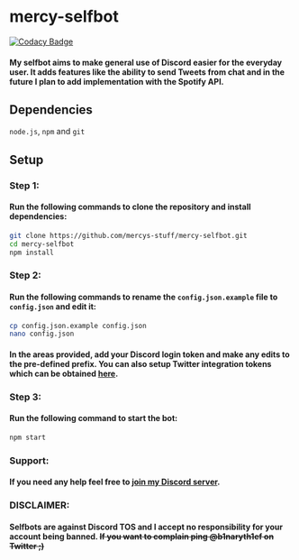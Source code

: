 # mercy-selfbot
[![Codacy Badge](https://api.codacy.com/project/badge/Grade/3fd24c02b7e64ebea56fbe8fca60e175)](https://www.codacy.com/app/MercyDoesCode/mercy-selfbot?utm_source=github.com&amp;utm_medium=referral&amp;utm_content=MercyDoesCode/mercy-selfbot&amp;utm_campaign=Badge_Grade)
#### My selfbot aims to make general use of Discord easier for the everyday user. It adds features like the ability to send Tweets from chat and in the future I plan to add implementation with the Spotify API.

## Dependencies
``node.js``,
``npm`` and
``git``

## Setup
### Step 1:
#### Run the following commands to clone the repository and install dependencies:
```bash
git clone https://github.com/mercys-stuff/mercy-selfbot.git
cd mercy-selfbot
npm install
```
### Step 2:
#### Run the following commands to rename the `config.json.example` file to `config.json` and edit it:
```bash
cp config.json.example config.json
nano config.json
```
#### In the areas provided, add your Discord login token and make any edits to the pre-defined prefix. You can also setup Twitter integration tokens which can be obtained [here](https://apps.twitter.com/ "Twitter Apps").
### Step 3:
#### Run the following command to start the bot:
```bash
npm start
```

### Support:
#### If you need any help feel free to [join my Discord server](https://discord.gg/FPDwypZ "Join my Discord Server").

### DISCLAIMER:
#### Selfbots are against Discord TOS and I accept no responsibility for your account being banned. ~~If you want to complain ping @b1naryth1ef on Twitter ;)~~

